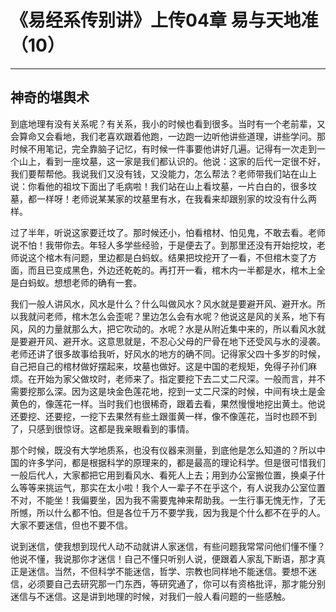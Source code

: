 # 《易经系传别讲》上传04章 易与天地准（10）

------

## 神奇的堪舆术

到底地理有没有关系呢？有关系，我小的时候也看到很多。当时有一个老前辈，又会算命又会看地，我们老喜欢跟着他跑，一边跑一边听他讲些道理，讲些学问。那时候不用笔记，完全靠脑子记忆，有时候一件事要他讲好几遍。记得有一次走到一个山上，看到一座坟墓，这一家是我们都认识的。他说：这家的后代一定很不好，我们要帮帮他。我说我们又没有钱，又没能力，怎么帮法？老师带我们站在山上说：你看他的祖坟下面出了毛病啦！我们站在山上看坟墓，一片白白的，很多坟墓，都一样呀！老师说某某家的坟墓里有水，在我看来却跟别家的坟没有什么两样。

过了半年，听说这家要迁坟了。那时候还小，怕看棺材、怕见鬼，不敢去看。老师说不怕！我带你去。年轻人多学些经验，于是便去了。到那里还没有开始挖坟，老师说这个棺木有问题，里边都是白蚂蚁。结果把坟挖开了一看，不但棺木变了方面，而且已变成黑色，外边还乾乾的。再打开一看，棺木内一半都是水，棺木上全是白蚂蚁。想想老师的确有一套。

我们一般人讲风水，风水是什么？什么叫做风水？风水就是要避开风、避开水。所以我就问老师，棺木怎么会歪呢？里边怎么会有水呢？他说这是风的关系，地下有风，风的力量就那么大，把它吹动的。水呢？水是从附近集中来的，所以看风水就是要避开风、避开水。这意思就是，不忍心父母的尸骨在地下还受风与水的浸袭。老师还讲了很多故事给我听，好风水的地方的确不同。记得家父四十多岁的时候，自己把自己的棺材做好摆起来，坟墓也做好。这是中国的老规矩，免得子孙们麻烦。在开始为家父做坟时，老师来了。指定要挖下去二丈二尺深。一般而言，并不需要挖那么深。因为这是块金色莲花地，挖到一丈二尺深的时候，中间有块土是金黄色的，像莲花一样。当时我们也很稀奇，跟着去看，果然慢慢地挖出黄土。他说还要挖、还要挖，一挖下去果然有些土跟蛋黄一样，像不像莲花，当时也顾不到了，只感到很惊讶。这都是我亲眼看到的事情。

那个时候，既没有大学地质系，也没有仪器来测量，到底他是怎么知道的？所以中国的许多学问，都是根据科学的原理来的，都是最高的理论科学。但是很可惜我们一般后代人，大家都把它用到看风水、看死人上去；用到办公室搬位置，换桌子什么等等来挑运气，那实在太小啦！我个人一辈子不在乎这个，有人说我办公室位置不对，不能坐！我偏要坐，因为我不需要鬼神来帮助我。一生行事无愧无怍，了无所憾，所以什么都不怕。但是各位千万不要学我，因为我是个什么都不在乎的人。大家不要迷信，但也不要不信。

说到迷信，使我想到现代人动不动就讲人家迷信，有些问题我常常问他们懂不懂？他说不懂，我说那你才迷信！自己不懂只听别人说，便跟着人家乱下断语，那才真正是迷信。当然，不但科学不能迷信，哲学、宗教也同样地不能迷信。要想不迷信，必须要自己去研究那一门东西，等研究通了，你可以有资格批评，那才能分别迷信与不迷信。这是讲到地理的时候，对我们一般人看问题的一些感触。